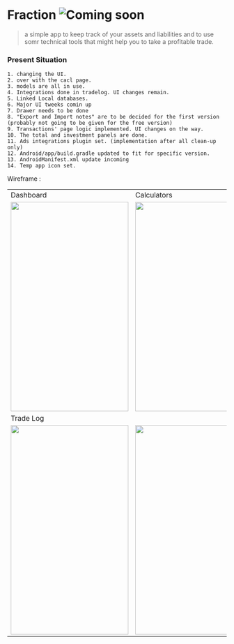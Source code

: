 # Fraction ![Coming soon](https://github.com/ShimronAlakkal/tradebook/blob/main/fraction%20logo.png)
> a simple app to keep track of your assets and liabilities and to use somr technical tools that might help you to take a profitable trade.

### Present Situation
```
1. changing the UI.
2. over with the cacl page.
3. models are all in use. 
4. Integrations done in tradelog. UI changes remain.
5. Linked Local databases.
6. Major UI tweeks comin up
7. Drawer needs to be done 
8. "Export and Import notes" are to be decided for the first version (probably not going to be given for the free version)
9. Transactions' page logic implemented. UI changes on the way.
10. The total and investment panels are done.
11. Ads integrations plugin set. (implementation after all clean-up only)
12. Android/app/build.gradle updated to fit for specific version.
13. AndroidManifest.xml update incoming
14. Temp app icon set.
```
Wireframe :
<table>
  <tr>
    <td>Dashboard</td>
     <td>Calculators</td>
     <td>Edit</td>
    
  </tr>
  <tr>
    <td><img src="https://github.com/ShimronAlakkal/tradebook/blob/main/sd1.png" width=270 height=480></td>
    <td><img src="https://github.com/ShimronAlakkal/tradebook/blob/main/s1.png" width=270 height=480></td>
    <td><img src="https://github.com/ShimronAlakkal/tradebook/blob/main/s2.png" width=270 height=480></td>
   
  </tr>
  <td>Trade Log</td>
  <tr>
     <td><img src="https://github.com/ShimronAlakkal/tradebook/blob/main/s3.png" width=270 height=480></td>
     <td><img src="https://github.com/ShimronAlakkal/tradebook/blob/main/s4.png" width=270 height=480></td>
    </tr>
 </table>

